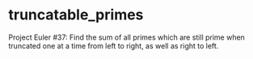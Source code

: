 # truncatable_primes
Project Euler #37: Find the sum of all primes which are still prime when truncated one at a time from left to right, as well as right to left.
